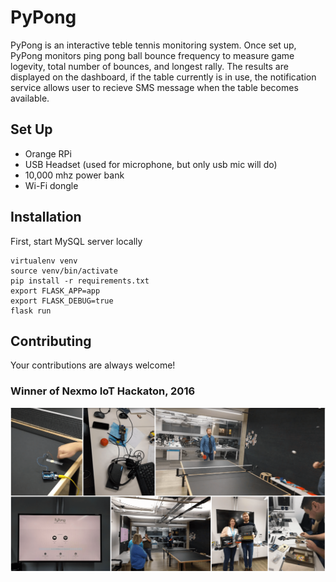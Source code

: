 # PyPong
PyPong is an interactive teble tennis monitoring system. Once set up, PyPong monitors ping pong ball bounce frequency to measure game logevity, total number of bounces, and longest rally. The results are displayed on the dashboard, if the table currently is in use, the notification service allows user to recieve SMS message when the table becomes available.

## Set Up
* Orange RPi
* USB Headset (used for microphone, but only usb mic will do)
* 10,000 mhz power bank
* Wi-Fi dongle

## Installation
First, start MySQL server locally
```
virtualenv venv
source venv/bin/activate
pip install -r requirements.txt
export FLASK_APP=app
export FLASK_DEBUG=true
flask run
```

## Contributing
Your contributions are always welcome!


### Winner of Nexmo IoT Hackaton, 2016
![nexmo!](assets/nexmo.png)

